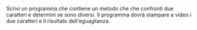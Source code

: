 Scrivi un programma che contiene un metodo che che confronti due caratteri e determini se sono diversi.
Il programma dovrà stampare a video i due caratteri e il risultato dell'eguaglianza.
